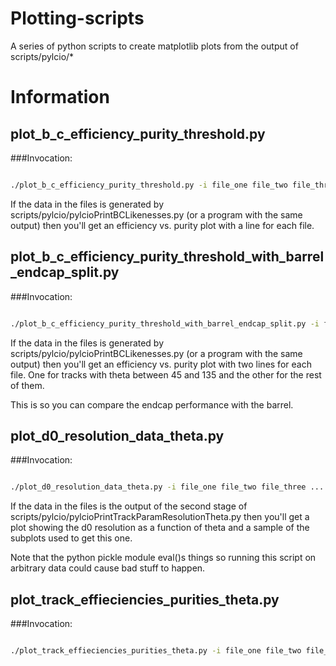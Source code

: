Plotting-scripts
================

A series of python scripts to create matplotlib plots from the output of scripts/pylcio/*

# Information

## plot_b_c_efficiency_purity_threshold.py

###Invocation:

```bash

./plot_b_c_efficiency_purity_threshold.py -i file_one file_two file_three ...

```

If the data in the files is generated by scripts/pylcio/pylcioPrintBCLikenesses.py (or a program with the same output) then you'll get an efficiency vs. purity plot with a line for each file.

## plot_b_c_efficiency_purity_threshold_with_barrel_endcap_split.py

###Invocation:

```bash

./plot_b_c_efficiency_purity_threshold_with_barrel_endcap_split.py -i file_one file_two file_three ...

```

If the data in the files is generated by scripts/pylcio/pylcioPrintBCLikenesses.py (or a program with the same output) then you'll get an efficiency vs. purity plot with two lines for each file. One for tracks with theta between 45 and 135 and the other for the rest of them.

This is so you can compare the endcap performance with the barrel.

## plot_d0_resolution_data_theta.py

###Invocation:

```bash

./plot_d0_resolution_data_theta.py -i file_one file_two file_three ...

```

If the data in the files is the output of the second stage of scripts/pylcio/pylcioPrintTrackParamResolutionTheta.py then you'll get a plot showing the d0 resolution as a function of theta and a sample of the subplots used to get this one.

Note that the python pickle module eval()s things so running this script on arbitrary data could cause bad stuff to happen.


## plot_track_effieciencies_purities_theta.py

###Invocation:

```bash

./plot_track_effieciencies_purities_theta.py -i file_one file_two file_three ...

```
